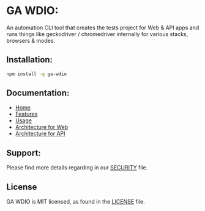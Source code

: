 # GA WDIO:

An automation CLI tool that creates the tests project for Web & API apps and runs things like geckodriver / chromedriver internally for various stacks, browsers & modes.

## Installation:

```sh
npm install -g ga-wdio
```

## Documentation:

- [Home](https://github.com/GeekyAnts/ga-wdio/wiki)
- [Features](https://github.com/GeekyAnts/ga-wdio/wiki/Features)
- [Usage](https://github.com/GeekyAnts/ga-wdio/wiki/Usage)
- [Architecture for Web](https://github.com/GeekyAnts/ga-wdio/wiki/Web-Architecture)
- [Architecture for API](https://github.com/GeekyAnts/ga-wdio/wiki/API-Architecture)

## Support:

Please find more details regarding in our [SECURITY](https://github.com/GeekyAnts/ga-wdio/blob/master/SECURITY.md) file.

## License

GA WDIO is MIT licensed, as found in the [LICENSE](https://github.com/GeekyAnts/ga-wdio/blob/master/LICENSE.MD) file.
